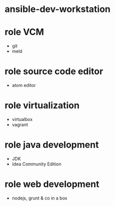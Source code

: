 # ansible-dev-workstation

# role VCM
* git
* meld

# role source code editor
* atom editor

# role virtualization
* virtualbox
* vagrant

# role java development
* JDK
* Idea Community Edition

# role web development
* nodejs, grunt & co in a box
